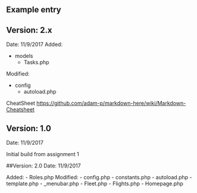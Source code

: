 ## Example entry
## Version: 2.x
Date:	 11/9/2017
Added:
- models
	* Tasks.php
	
Modified:
- config
	* autoload.php

CheatSheet
https://github.com/adam-p/markdown-here/wiki/Markdown-Cheatsheet



## Version: 1.0
Date:	 11/9/2017

Initial build from assignment 1

##Version: 2.0
Date:    11/9/2017

Added:
        - Roles.php
Modified:
        - config.php
        - constants.php
        - autoload.php
        - template.php
        - _menubar.php
        - Fleet.php
        - Flights.php
        - Homepage.php
